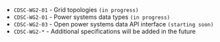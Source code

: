 * `CDSC-WG2-01` - Grid topologies `(in progress)`
* `CDSC-WG2-01` - Power systems data types `(in progress)`
* `CDSC-WG2-03` - Open power systems data API interface `(starting soon)`
* `CDSC-WG2-*` - Additional specifications will be added in the future
